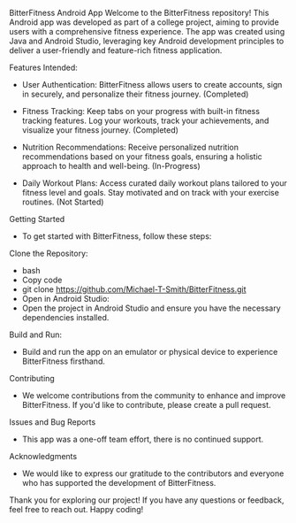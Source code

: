 BitterFitness Android App
Welcome to the BitterFitness repository! This Android app was developed as part of a college project, aiming to provide users with a comprehensive fitness experience. The app was created using Java and Android Studio, leveraging key Android development principles to deliver a user-friendly and feature-rich fitness application.

Features Intended: <br />
- User Authentication: BitterFitness allows users to create accounts, sign in securely, and personalize their fitness journey. (Completed)

- Fitness Tracking: Keep tabs on your progress with built-in fitness tracking features. Log your workouts, track your achievements, and visualize your fitness journey. (Completed)

- Nutrition Recommendations: Receive personalized nutrition recommendations based on your fitness goals, ensuring a holistic approach to health and well-being. (In-Progress)

- Daily Workout Plans: Access curated daily workout plans tailored to your fitness level and goals. Stay motivated and on track with your exercise routines. (Not Started)

Getting Started
- To get started with BitterFitness, follow these steps:

Clone the Repository:

- bash
- Copy code
- git clone https://github.com/Michael-T-Smith/BitterFitness.git
- Open in Android Studio:
- Open the project in Android Studio and ensure you have the necessary dependencies installed.

Build and Run:
- Build and run the app on an emulator or physical device to experience BitterFitness firsthand.

Contributing
- We welcome contributions from the community to enhance and improve BitterFitness. If you'd like to contribute, please create a pull request. 

Issues and Bug Reports
- This app was a one-off team effort, there is no continued support. 

Acknowledgments
- We would like to express our gratitude to the contributors and everyone who has supported the development of BitterFitness.

Thank you for exploring our project! If you have any questions or feedback, feel free to reach out. Happy coding!
